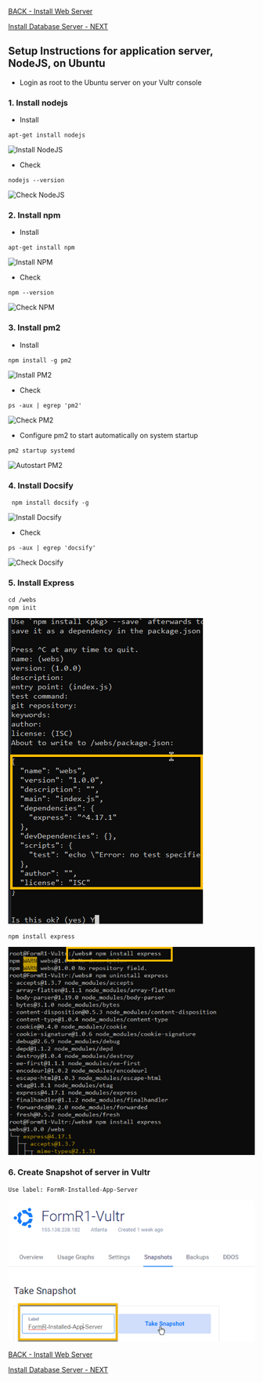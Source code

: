 <!-- ------------------------------------------------------------------------- -->

<div class="page-back">

[BACK - Install Web Server     ](/Setup/fr0303_Setup-Web-Server-Ubuntu.md)
</div><div class="page-next">

[Install Database Server - NEXT](/Setup/fr0305_Setup-Data-Server-Ubuntu.md)
</div>

<!-- ------------------------------------------------------------------------- -->

## Setup Instructions for application server, NodeJS, on Ubuntu

 - Login as root to the Ubuntu server on your Vultr console

### 1. Install nodejs

- Install
```
apt-get install nodejs
```

![Install NodeJS](./images/fr0304-01_Ubuntu-install-nodejs.png "Install NodeJS")

- Check
```
nodejs --version
```

![Check NodeJS](./images/fr0304-02_Ubuntu-check-nodejs.png "Check NodeJS")

### 2. Install npm

- Install
```
apt-get install npm
```

![Install NPM](./images/fr0304-03_Ubuntu-install-npm.png "Install NPM")

- Check
```
npm --version
```

![Check NPM](./images/fr0304-04_Ubuntu-check-npm.png "Check NPM")

### 3. Install  pm2

- Install
```
npm install -g pm2
```

![Install PM2](./images/fr0304-05_Ubuntu-install-pm2.png "Install PM2")

- Check
```
ps -aux | egrep 'pm2'
```

![Check PM2](./images/fr0304-06_Ubuntu-check-pm2.png "Check PM2")

- Configure pm2 to start automatically on system startup
```
pm2 startup systemd
```

![Autostart PM2](./images/fr0304-07_Ubuntu-autostart-pm2.png "Autostart PM2")

### 4. Install Docsify
```
 npm install docsify -g
 ```

![Install Docsify](./images/fr0304-08_Ubuntu-install-docsify.png "Install Docsify")

- Check
```
ps -aux | egrep 'docsify'
```

![Check Docsify](./images/fr0304-09_Ubuntu-check-docsify.png "Check Docsify")


### 5. Install Express
```
cd /webs
npm init
```

![npm init](./images/fr0304-10_Ubuntu-npm-init.png "npm init")
```
npm install express
```

![Install Express](./images/fr0304-11_Ubuntu-install-express.png "Install Express")

### 6. Create Snapshot of server in Vultr
``` 
Use label: FormR-Installed-App-Server
```

![Take Snapshot](./images/fr0304-12_Ubuntu-take-snapshot.png "Take Snapshot")

<!-- ------------------------------------------------------------------------- -->

<div class="page-back">

[BACK - Install Web Server     ](/Setup/fr0303_Setup-Web-Server-Ubuntu.md)
</div><div class="page-next">

[Install Database Server - NEXT](/Setup/fr0305_Setup-Data-Server-Ubuntu.md)
</div>

<!-- ------------------------------------------------------------------------- -->

